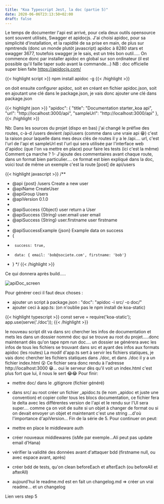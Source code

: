 ```yaml
---
title: "Koa Typescript Jest, la doc (partie 5)"
date: 2020-06-06T23:13:50+02:00
draft: false
---
```


Le temps de documenter l'api est arrivé, pour cela deux outils opensource sont souvent utilisés, Swagger et apidocjs.
J'ai choisi apidoc, pour sa simplicité d'installation, et la rapidité de sa prise en main, de plus sur npmtrends (donc un monde plutôt javascript) apidoc à 8280 stars et swagger 3677, toutefois swagger je le sais, est un très bon outil…..
On commence donc par installer apidoc en global sur son ordinateur (il est possible qu'il faille taper sudo avant la commande…)
NB : doc officielle super bien faite https://apidocjs.com/

{{< highlight script >}}
npm install apidoc -g
{{< /highlight >}}

on doit ensuite configurer apidoc, soit en créant en fichier apidoc.json, soit en ajoutant une clé dans le package.json, je vais donc ajouter une clé dans package.json

{{< highlight json >}}
"apidoc": {
"title": "Documentation starter_koa api",
"url": "http://localhost:3000/api",
"sampleUrl": "http://localhost:3000/api"
},
{{< /highlight >}}

Nb: Dans les sources du projet (dispo en bas) j'ai changé le préfixe des routes, c-à-d /users devient /api/users (comme dans une vraie api 😁)
c'est la raison pour laquelle dans mes deux clés de routes il y a le /api….
url, c'est l'url de l'api et sampleUrl est l'url qui sera utilisée par l'interface web d'apidoc (que l'on va mettre en place) pour faire les tests (ici c'est la même)
Comment ça marche ?
1- J'ajoute des commentaires avant chaque route, dans un format bien particulier…. ce format est bien expliqué dans la doc, voici tout de même un exemple c'est la route [post] de api/users

{{< highlight javascript >}}
/**
* @api {post} /users Create a new user
* @apiName CreateUser
* @apiGroup Users
* @apiVersion 0.1.0
*
* @apiSuccess {Object} user return a User
* @apiSuccess {String} user.email user email
* @apiSuccess {String} user.firstname user firstname
*
* @apiSuccessExample {json} Example data on success
* {
*      success: true,
*      data: { email: 'bob@societe.com', firstname: 'bob'}
* }
*/
{{< /highlight >}}

Ce qui donnera après build.....


![apiDoc_screen](/images/apiDoc_screen.png)

Pour générer ceci il faut deux choses :

- ajouter un script à package.json : "doc": "apidoc -i src/ -o doc/"
- ajouter ceci à app.ts: (on n'oublie pas le npm install de koa-static)

{{< highlight typescript >}}
const serve = require('koa-static');
app.use(serve('./doc'));
{{< /highlight >}}

le nouveau script dit va dans src chercher les infos de documentation et mets les dans un dossier nommé doc qui se trouve au root du projet…..donc maintenant dès qu'on tape npm run doc…. un dossier se générera avec les infos de tous les fichiers se trouvant dans src et ayant des infos aux formats apidoc (les routes)
La modif d'app.ts sert à servir les fichiers statiques, je vais donc chercher les fichiers statiques dans ./doc, et dans ./doc il y a un fichier index.html 😮
Ce fichier sera donc rendu à l'adresse http://localhost:3000 😁… oui le serveur dès qu'il voit un index.html c'est plus fort que lui, il nous le sert 😂😂
Pour finir:

- mettre doc/ dans le .gitignore (fichier généré)
- dans src/ au root créer un fichier _apidoc.ts (le nom _apidoc et juste une convention) et copier coller tous les blocs documentation, ce fichier fera le delta avec les différentes version de l'api et le rendu sur l'UI sera super…. comme ça on voit de suite si un objet à changer de format ou si on devait envoyer un objet et maintenant c'est une string …d'où l'importance d'apiVersion…
Fin de la série de 5.
Pour continuer on peut:

- mettre en place le middleware auth
- créer nouveaux middlewares (isMe par exemple…Ali peut pas update email d'Hana)
- vérifier la validité des données avant d'attaquer bdd (firstname null, ou avec espace avant, après)
- créer bdd de tests, qu'on clean beforeEach et afterEach (ou beforeAll et afterAll) 
- aujourd'hui le readme.md est en fait un changelog.md => créer un vrai readme… et un changelog

Lien vers step 5





